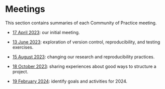 # Meetings

This section contains summaries of each Community of Practice meeting.

- [17 April 2023](2023-04-17.md): our initial meeting.

- [13 June 2023](2023-06-13.md): exploration of version control, reproducibility, and testing exercises.

- [15 August 2023](2023-08-15.md): changing our research and reproducibility practices.

- [18 October 2023](2023-10-18.md): sharing experiences about good ways to structure a project.

- [19 February 2024](2024-02-19.md): identify goals and activities for 2024.
